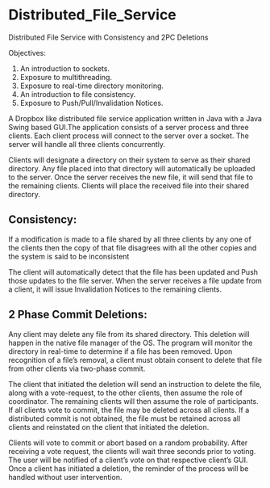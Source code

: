 # Distributed_File_Service
Distributed File Service with Consistency and 2PC Deletions

Objectives:
1. An introduction to sockets.
2. Exposure to multithreading.
3. Exposure to real-time directory monitoring.
4. An introduction to file consistency.
5. Exposure to Push/Pull/Invalidation Notices.

A Dropbox like distributed file service application written in Java with a Java Swing based GUI.The application consists of a server process and three clients. Each client
process will connect to the server over a socket. The server will handle all three clients concurrently. 

Clients will designate a directory on their system to serve as their shared directory. Any file placed into that directory will automatically be uploaded to the server. Once the server receives the new file, it will send that file to the remaining clients. Clients will place the received file into their shared directory.

## Consistency:
If a modification is made to a file shared by all three clients by any one of the clients then the copy of that file disagrees with all the other copies and the system is said to be inconsistent

The client will automatically detect that the file has been updated and Push those updates to the file server. When the server receives a file update from a client, it will issue Invalidation Notices to the remaining clients.


## 2 Phase Commit Deletions:
Any client may delete any file from its shared directory. This deletion will happen in the native file
manager of the OS. The program will monitor the directory in real-time to determine if a file has been removed. Upon recognition of a file’s removal, a client must obtain consent to delete that file from other clients via two-phase commit.

The client that initiated the deletion will send an instruction to delete the file, along with a vote-request, to the other clients, then assume the role of coordinator. The remaining clients will then assume the role of participants. If all clients vote to commit, the file may be deleted across all clients. If a distributed commit is not obtained, the file must be retained across all clients and reinstated on the client that initiated the deletion.

Clients will vote to commit or abort based on a random probability. After receiving a vote request, the clients will wait three seconds prior to voting. The user will be notified of a client’s vote on that respective client’s GUI. Once a client has initiated a deletion, the reminder of the process will be handled without user intervention.
